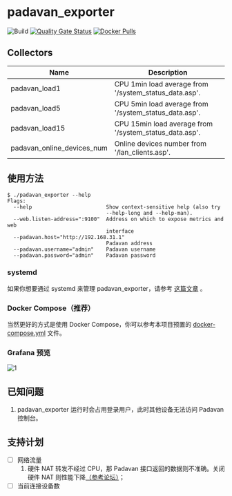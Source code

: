 # padavan_exporter
![Build](https://github.com/Bpazy/padavan_exporter/workflows/Build/badge.svg)
[![Quality Gate Status](https://sonarcloud.io/api/project_badges/measure?project=Bpazy_padavan_exporter&metric=alert_status)](https://sonarcloud.io/dashboard?id=Bpazy_padavan_exporter)
[![Docker Pulls](https://img.shields.io/docker/pulls/bpazy/padavan_exporter)](https://hub.docker.com/r/bpazy/padavan_exporter)

## Collectors
Name     | Description
---------|-------------
padavan_load1 | CPU 1min load average from '/system_status_data.asp'. 
padavan_load5 | CPU 5min load average from '/system_status_data.asp'. 
padavan_load15 | CPU 15min load average from '/system_status_data.asp'. 
padavan_online_devices_num | Online devices number from '/lan_clients.asp'. 

## 使用方法
```shell
$ ./padavan_exporter --help
Flags:
  --help                        Show context-sensitive help (also try
                                --help-long and --help-man).
  --web.listen-address=":9100"  Address on which to expose metrics and web
                                interface
  --padavan.host="http://192.168.31.1"
                                Padavan address
  --padavan.username="admin"    Padavan username
  --padavan.password="admin"    Padavan password
```
### systemd
如果你想要通过 systemd 来管理 padavan_exporter，请参考 [这篇文章](https://blog.csdn.net/hanziyuan08/article/details/107749078) 。
### Docker Compose（推荐）
当然更好的方式是使用 Docker Compose，你可以参考本项目预置的 [docker-compose.yml](./docker-compose.yml) 文件。

### Grafana 预览
![1](https://user-images.githubusercontent.com/9838749/89121355-c6c10700-d4f0-11ea-92db-499de60bc027.png)

## 已知问题
1. padavan_exporter 运行时会占用登录用户，此时其他设备无法访问 Padavan 控制台。

## 支持计划
- [ ] 网络流量
  1. 硬件 NAT 转发不经过 CPU，那 Padavan 接口返回的数据则不准确。关闭硬件 NAT 则性能下降[（参考论坛）](https://www.right.com.cn/forum/thread-4043290-1-1.html)；
- [ ] 当前连接设备数
